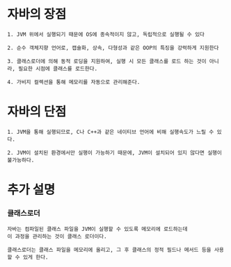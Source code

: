 # 자바의 장점
    1. JVM 위에서 실행되기 때문에 OS에 종속적이지 않고, 독립적으로 실행될 수 있다
    
    2. 순수 객체지향 언어로, 캡슐화, 상속, 다형성과 같은 OOP의 특징을 강력하게 지원한다 
    
    3. 클래스로더에 의해 동적 로딩을 지원하여, 실행 시 모든 클래스를 로드 하는 것이 아니라, 필요한 시점에 클래스를 로드한다.
       
    4. 가비지 컬렉션을 통해 메모리를 자동으로 관리해준다.
    
# 자바의 단점
    1. JVM을 통해 실행되므로, C나 C++과 같은 네이티브 언어에 비해 실행속도가 느릴 수 있다.
    
    2. JVM이 설치된 환경에서만 실행이 가능하기 때문에, JVM이 설치되어 있지 않다면 실행이 불가능하다.

# 추가 설명

### 클래스로더
    자바는 컴파일된 클래스 파일을 JVM이 실행할 수 있도록 메모리에 로드하는데 
    이 과정을 관리하는 것이 클래스 로더이다.

    클래스로더는 클래스 파일을 메모리에 올리고, 그 후 클래스의 정적 필드나 메서드 등을 사용할 수 있게 한다.
